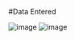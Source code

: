 #Data Entered

![image](https://user-images.githubusercontent.com/68769644/160773440-55db2d29-f8fc-4358-9af2-ee1460b9430c.png)
![image](https://user-images.githubusercontent.com/68769644/160773492-2d1d49f0-94fa-4e4f-974c-3353f758fceb.png)
